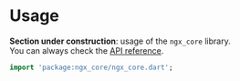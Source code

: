 # Usage
**Section under construction**: usage of the `ngx_core` library.  
You can always check the [API reference](https://dev.belin.io/ngx-core.dart/api).

```dart
import 'package:ngx_core/ngx_core.dart';
```
